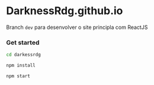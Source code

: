 # DarknessRdg.github.io

Branch `dev` para desenvolver o site principla com ReactJS

### Get started

```bash
cd darkessrdg

npm install

npm start
```
